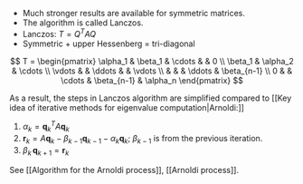 - Much stronger results are available for symmetric matrices.
- The algorithm is called Lanczos.
- Lanczos: $T = Q^T A Q$
- Symmetric + upper Hessenberg = tri-diagonal

$$
T =
\begin{pmatrix}
\alpha_1 & \beta_1 & \cdots & & 0 \\
\beta_1 & \alpha_2 & \cdots \\
\vdots & & \ddots & & \vdots \\
& & & \ddots & \beta_{n-1} \\
0 & & \cdots & \beta_{n-1} & \alpha_n
\end{pmatrix}
$$

As a result, the steps in Lanczos algorithm are simplified compared to [[Key idea of iterative methods for eigenvalue computation|Arnoldi:]]

1. $\alpha_k = \boldsymbol q_{k}^T A \boldsymbol q_k$
2. $\boldsymbol r_k = A \boldsymbol q_k - \beta_{k-1} \boldsymbol q_{k-1} - \alpha_k \boldsymbol q_k$; $\beta_{k-1}$ is from the previous iteration.
3. $\beta_k \, \boldsymbol q_{k+1} = \boldsymbol r_k$

See [[Algorithm for the Arnoldi process]], [[Arnoldi process]].